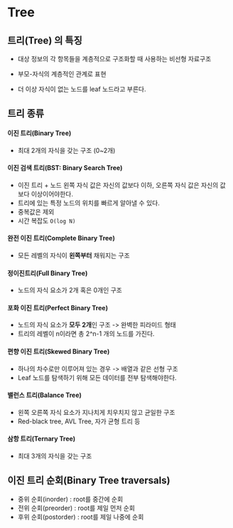 # Tree

## 트리(Tree) 의 특징 

- 대상 정보의 각 항목들을 계층적으로 구조화할 때 사용하는 비선형 자료구조

- 부모-자식의 계층적인 관계로 표현
- 더 이상 자식이 없는 노드를 leaf 노드라고 부른다. 

## 트리 종류

#### 이진 트리(Binary Tree) 

- 최대 2개의 자식을 갖는 구조 (0~2개)

#### 이진 검색 트리(BST: Binary Search Tree)

- 이진 트리 + 노드 왼쪽 자식 값은 자신의 값보다 이하, 오른쪽 자식 값은 자신의 값보다 이상이어야한다. 
- 트리에 있는 특정 노드의 위치를 빠르게 알아낼 수 있다.
- 중복값은 제외
- 시간 복잡도 `O(log N)`

#### 완전 이진 트리(Complete Binary Tree)

- 모든 레벨의 자식이 **왼쪽부터** 채워지는 구조

#### 정이진트리(Full Binary Tree)

- 노드의 자식 요소가 2개 혹은 0개인 구조

#### 포화 이진 트리(Perfect Binary Tree)

- 노드의 자식 요소가 **모두 2개**인 구조 -> 완벽한 피라미드 형태
- 트리의 레벨이 n이라면 총 2^n-1 개의 노드를 가진다. 

#### 편향 이진 트리(Skewed Binary Tree)

- 하나의 차수로만 이루어져 있는 경우 -> 배열과 같은 선형 구조
- Leaf 노드를 탐색하기 위해 모든 데이터를 전부 탐색해야한다.

#### 밸런스 트리(Balance Tree)

- 왼쪽 오른쪽 자식 요소가 지나치게 치우치지 않고 균일한 구조 
- Red-black tree, AVL Tree, 자가 균형 트리 등

#### 삼항 트리(Ternary Tree) 

- 최대 3개의 자식을 갖는 구조

## 이진 트리 순회(Binary Tree traversals)

- 중위 순회(inorder) : root를 중간에 순회
- 전위 순회(preorder) : root를 제일 먼저 순회
- 후위 순회(postorder) : root를 제일 나중에 순회